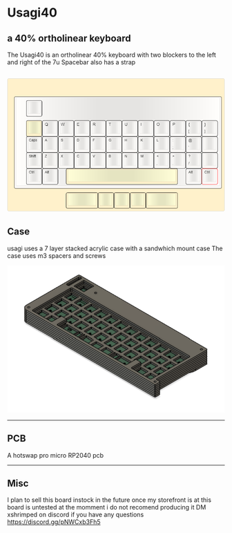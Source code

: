 # Usagi40
## a 40% ortholinear keyboard



The Usagi40 is an ortholinear 40% keyboard with two blockers to the left and right of the 7u Spacebar
also has a strap

![alt text](https://github.com/ShrimpedKeyboard/Usagi40/blob/main/Misc/usagi40.png?raw=true)
 --- 

## Case

usagi uses a 7 layer stacked acrylic case with a sandwhich mount case
The case uses m3 spacers and screws

![alt text](https://github.com/ShrimpedKeyboard/Usagi40/blob/main/Gallery/Renders/Case%201.png?raw=true)

 --- 

## PCB

A hotswap pro micro RP2040 pcb 

 --- 

## Misc
I plan to sell this board instock in the future once my storefront is at 
this board is untested at the momment i do not recomend producing it 
DM xshrimped on discord if you have any questions
https://discord.gg/pNWCxb3Fh5
